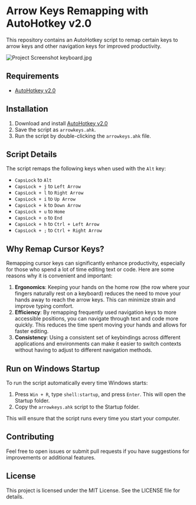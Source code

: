 # Arrow Keys Remapping with AutoHotkey v2.0

This repository contains an AutoHotkey script to remap certain keys to arrow keys and other navigation keys for improved productivity.

![Project Screenshot](assets/screenshot.png) keyboard.jpg

## Requirements

- [AutoHotkey v2.0](https://www.autohotkey.com/)

## Installation

1. Download and install [AutoHotkey v2.0](https://www.autohotkey.com/)
2. Save the script as `arrowkeys.ahk`.
3. Run the script by double-clicking the `arrowkeys.ahk` file.

## Script Details

The script remaps the following keys when used with the `Alt` key:

- `CapsLock` to `Alt`
- `CapsLock + j` to `Left Arrow`
- `CapsLock + l` to `Right Arrow`
- `CapsLock + i` to `Up Arrow`
- `CapsLock + k` to `Down Arrow`
- `CapsLock + u` to `Home`
- `CapsLock + o` to `End`
- `CapsLock + h` to `Ctrl + Left Arrow`
- `CapsLock + ;` to `Ctrl + Right Arrow`

## Why Remap Cursor Keys?

Remapping cursor keys can significantly enhance productivity, especially for those who spend a lot of time editing text or code. Here are some reasons why it is convenient and important:

1. **Ergonomics**: Keeping your hands on the home row (the row where your fingers naturally rest on a keyboard) reduces the need to move your hands away to reach the arrow keys. This can minimize strain and improve typing comfort.
2. **Efficiency**: By remapping frequently used navigation keys to more accessible positions, you can navigate through text and code more quickly. This reduces the time spent moving your hands and allows for faster editing.
3. **Consistency**: Using a consistent set of keybindings across different applications and environments can make it easier to switch contexts without having to adjust to different navigation methods.

## Run on Windows Startup

To run the script automatically every time Windows starts:

1. Press `Win + R`, type `shell:startup`, and press `Enter`. This will open the Startup folder.
2. Copy the `arrowkeys.ahk` script to the Startup folder.

This will ensure that the script runs every time you start your computer.

## Contributing

Feel free to open issues or submit pull requests if you have suggestions for improvements or additional features.

## License

This project is licensed under the MIT License. See the LICENSE file for details.
